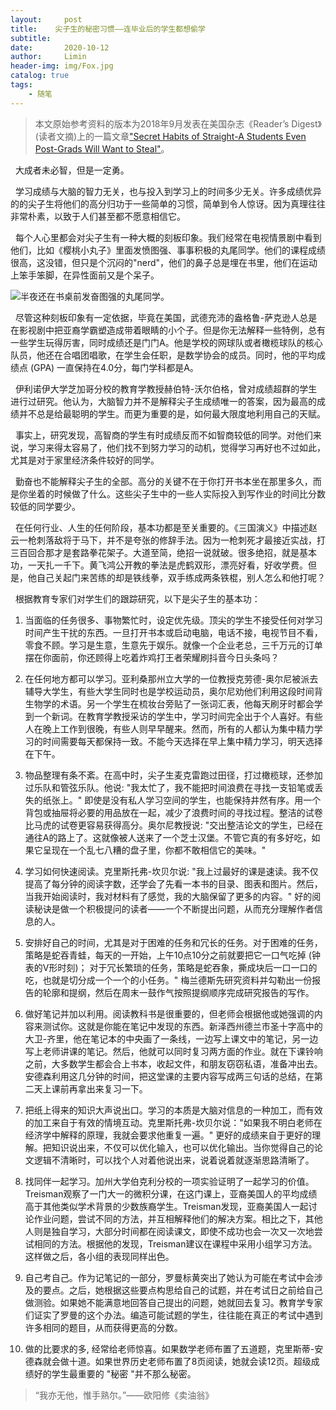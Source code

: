 ```yaml
---
layout:     post                  
title:    尖子生的秘密习惯——连毕业后的学生都想偷学
subtitle: 
date:       2020-10-12
author:     Limin                    
header-img: img/Fox.jpg    
catalog: true                     
tags:                             
    - 随笔
---
```


> 本文原始参考资料的版本为2018年9月发表在美国杂志《Reader’s Digest》(读者文摘)上的一篇文章["Secret Habits of Straight-A Students Even Post-Grads Will Want to Steal"](https://www.rd.com/list/straight-a-students-secrets/)。 

 &nbsp; 大成者未必智，但是一定勇。

 &nbsp;  学习成绩与大脑的智力无关，也与投入到学习上的时间多少无关。许多成绩优异的的尖子生将他们的高分归功于一些简单的习惯，简单到令人惊讶。因为真理往往非常朴素，以致于人们甚至都不愿意相信它。

 &nbsp;  每个人心里都会对尖子生有一种大概的刻板印象。我们经常在电视情景剧中看到他们，比如《樱桃小丸子》里面发愤图强、事事积极的丸尾同学。他们的课程成绩很高，这没错，但只是个沉闷的"nerd"，他们的鼻子总是埋在书里，他们在运动上笨手笨脚，在异性面前又是个呆子。

![半夜还在书桌前发奋图强的丸尾同学。](https://upload-images.jianshu.io/upload_images/17085473-5f399377bd45a45d.jpeg?imageMogr2/auto-orient/strip%7CimageView2/2/w/1240)

 &nbsp; 尽管这种刻板印象有一定依据，毕竟在美国，武德充沛的盎格鲁-萨克逊人总是在影视剧中把亚裔学霸塑造成带着眼睛的小个子。但是你无法解释一些特例，总有一些学生玩得厉害，同时成绩还是门门A。他是学校的网球队或者橄榄球队的核心队员，他还在合唱团唱歌，在学生会任职，是数学协会的成员。同时，他的平均成绩点 (GPA) 一直保持在4.0分，每门学科都是A。

&nbsp;  伊利诺伊大学芝加哥分校的教育学教授赫伯特-沃尔伯格，曾对成绩超群的学生进行过研究。他认为，大脑智力并不是解释尖子生成绩唯一的答案，因为最高的成绩并不总是给最聪明的学生。而更为重要的是，如何最大限度地利用自己的天赋。

&nbsp;   事实上，研究发现，高智商的学生有时成绩反而不如智商较低的同学。对他们来说，学习来得太容易了，他们找不到努力学习的动机，觉得学习再好也不过如此，尤其是对于家里经济条件较好的同学。

&nbsp;  勤奋也不能解释尖子生的全部。高分的关键不在于你打开书本坐在那里多久，而是你坐着的时候做了什么。这些尖子生中的一些人实际投入到写作业的时间比分数较低的同学要少。

&nbsp;   在任何行业、人生的任何阶段，基本功都是至关重要的。《三国演义》中描述赵云一枪刺落敌将于马下，并不是夸张的修辞手法。因为一枪刺死才最接近实战，打三百回合那才是套路拳花架子。大道至简，绝招一说就破。很多绝招，就是基本功，一天扎一千下。黄飞鸿公开教的拳法是虎鹤双形，漂亮好看，好收学费。但是，他自己关起门来苦练的却是铁线拳，双手练成两条铁棍，别人怎么和他打呢？

&nbsp;  根据教育专家们对学生们的跟踪研究，以下是尖子生的基本功：

1. 当面临的任务很多、事物繁忙时，设定优先级。顶尖的学生不接受任何对学习时间产生干扰的东西。一旦打开书本或启动电脑，电话不接，电视节目不看，零食不顾。学习是生意，生意先于娱乐。就像一个企业老总，三千万元的订单摆在你面前，你还顾得上吃着炸鸡打王者荣耀刷抖音今日头条吗？

2. 在任何地方都可以学习。亚利桑那州立大学的一位教授克劳德-奥尔尼被派去辅导大学生，有些大学生同时也是学校运动员，奥尔尼劝他们利用这段时间背生物学的术语。另一个学生在梳妆台旁贴了一张词汇表，他每天刷牙时都会学到一个新词。在教育学教授采访的学生中，学习时间完全出于个人喜好。有些人在晚上工作到很晚，有些人则早早醒来。然而，所有的人都认为集中精力学习的时间需要每天都保持一致。不能今天选择在早上集中精力学习，明天选择在下午。

3. 物品整理有条不紊。在高中时，尖子生麦克雷跑过田径，打过橄榄球，还参加过乐队和管弦乐队。他说: "我太忙了，我不能把时间浪费在寻找一支铅笔或丢失的纸张上。" 即使是没有私人学习空间的学生，也能保持井然有序。用一个背包或抽屉将必要的用品放在一起，减少了浪费时间的寻找过程。整洁的试卷比马虎的试卷更容易获得高分。奥尔尼教授说: "交出整洁论文的学生，已经在通往A的路上了。这就像被人送来了一个芝士汉堡。不管它真的有多好吃，如果它呈现在一个乱七八糟的盘子里，你都不敢相信它的美味。"

4. 学习如何快速阅读。克里斯托弗-坎贝尔说: "我上过最好的课是速读。我不仅提高了每分钟的阅读字数，还学会了先看一本书的目录、图表和图片。然后，当我开始阅读时，我对材料有了感觉，我的大脑保留了更多的内容。" 好的阅读秘诀是做一个积极提问的读者——一个不断提出问题，从而充分理解作者信息的人。

5. 安排好自己的时间，尤其是对于困难的任务和冗长的任务。对于困难的任务，策略是蛇吞青蛙，每天的一开始，上午10点10分之前就要把它一口气吃掉 (钟表的V形时刻)； 对于冗长繁琐的任务，策略是蛇吞象，撕成块后一口一口的吃，也就是切分成一个一个的小任务。" 梅兰德斯先研究资料并勾勒出一份报告的轮廓和提纲，然后在周末一鼓作气按照提纲顺序完成研究报告的写作。

6. 做好笔记并加以利用。阅读教科书是很重要的，但老师会根据他或她强调的内容来测试你。这就是你能在笔记中发现的东西。新泽西州德兰市圣十字高中的大卫-齐里，他在笔记本的中央画了一条线，一边写上课文中的笔记，另一边写上老师讲课的笔记。然后，他就可以同时复习两方面的作业。就在下课铃响之前，大多数学生都会合上书本，收起文件，和朋友窃窃私语，准备冲出去。安德森利用这几分钟的时间，把这堂课的主要内容写成两三句话的总结，在第二天上课前再拿出来复习一下。

7. 把纸上得来的知识大声说出口。学习的本质是大脑对信息的⼀种加工，而有效的加工来自于有效的情境互动。克里斯托弗-坎贝尔说："如果我不明白老师在经济学中解释的原理，我就会要求他重复一遍。" 更好的成绩来自于更好的理解。把知识说出来，不仅可以优化输入，也可以优化输出。当你觉得自己的论文逻辑不清晰时，可以找个人对着他说出来，说着说着就逐渐思路清晰了。

8. 找同伴一起学习。加州大学伯克利分校的一项实验证明了一起学习的价值。Treisman观察了一门大一的微积分课，在这门课上，亚裔美国人的平均成绩高于其他类似学术背景的少数族裔学生。Treisman发现，亚裔美国人一起讨论作业问题，尝试不同的方法，并互相解释他们的解决方案。相比之下，其他人则是独自学习，大部分时间都在阅读课文，即使不成功也会一次又一次地尝试相同的方法。根据他的发现，Treisman建议在课程中采用小组学习方法。这样做之后，各小组的表现同样出色。

9. 自己考自己。作为记笔记的一部分，罗曼标黄突出了她认为可能在考试中会涉及的要点。之后，她根据这些要点构思给自己的试题，并在考试日之前给自己做测验。如果她不能满意地回答自己提出的问题，她就回去复习。教育学专家们证实了罗曼的这个办法。编造可能试题的学生，往往能在真正的考试中遇到许多相同的题目，从而获得更高的分数。

10. 做的比要求的多, 经常给老师惊喜。如果数学老师布置了五道题，克里斯蒂-安德森就会做十道。如果世界历史老师布置了8页阅读，她就会读12页。超级成绩好的学生最重要的 "秘密 "并不那么秘密。

>  “我亦无他，惟手熟尔。”——欧阳修《卖油翁》
